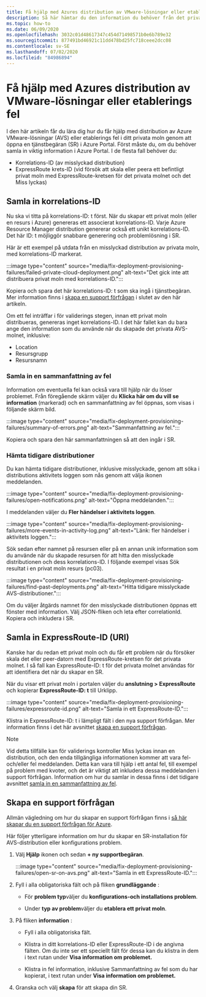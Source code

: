 ```yaml
---
title: Få hjälp med Azures distribution av VMware-lösningar eller etablerings fel
description: Så här hämtar du den information du behöver från det privata molnet i Azure VMware-lösningen (AVS) för att skicka en tjänstbegäran om AVS-distribution eller etablerings fel.
ms.topic: how-to
ms.date: 06/09/2020
ms.openlocfilehash: 3032c01d48617347c454d71498571b0e6b789e32
ms.sourcegitcommit: 877491bd46921c11dd478bd25fc718ceee2dcc08
ms.contentlocale: sv-SE
ms.lasthandoff: 07/02/2020
ms.locfileid: "84986894"
---
```

# <a name="get-help-with-azure-vmware-solution-deployment-or-provisioning-failures"></a>Få hjälp med Azures distribution av VMware-lösningar eller etablerings fel

I den här artikeln får du lära dig hur du får hjälp med distribution av Azure VMware-lösningar (AVS) eller etablerings fel i ditt privata moln genom att öppna en tjänstbegäran (SR) i Azure Portal. Först måste du, om du behöver samla in viktig information i Azure Portal. I de flesta fall behöver du:

- Korrelations-ID (av misslyckad distribution)
- ExpressRoute krets-ID (vid försök att skala eller peera ett befintligt privat moln med ExpressRoute-kretsen för det privata molnet och det Miss lyckas)

## <a name="collect-the-correlation-id"></a>Samla in korrelations-ID
 
Nu ska vi titta på korrelations-ID: t först. När du skapar ett privat moln (eller en resurs i Azure) genereras ett associerat korrelations-ID. Varje Azure Resource Manager distribution genererar också ett unikt korrelations-ID. Det här ID: t möjliggör snabbare generering och problemlösning i SR. 
 
Här är ett exempel på utdata från en misslyckad distribution av privata moln, med korrelations-ID markerat.

:::image type="content" source="media/fix-deployment-provisioning-failures/failed-private-cloud-deployment.png" alt-text="Det gick inte att distribuera privat moln med korrelations-ID.":::

Kopiera och spara det här korrelations-ID: t som ska ingå i tjänstbegäran. Mer information finns i [skapa en support förfrågan](#create-your-support-request) i slutet av den här artikeln.

Om ett fel inträffar i för validerings stegen, innan ett privat moln distribueras, genereras inget korrelations-ID. I det här fallet kan du bara ange den information som du använde när du skapade det privata AVS-molnet, inklusive:

- Location
- Resursgrupp
- Resursnamn
 
### <a name="collect-a-summary-of-errors"></a>Samla in en sammanfattning av fel

Information om eventuella fel kan också vara till hjälp när du löser problemet. Från föregående skärm väljer du **Klicka här om du vill se information** (markerad) och en sammanfattning av fel öppnas, som visas i följande skärm bild.
 
 :::image type="content" source="media/fix-deployment-provisioning-failures/summary-of-errors.png" alt-text="Sammanfattning av fel.":::

Kopiera och spara den här sammanfattningen så att den ingår i SR.
 
### <a name="retrieve-past-deployments"></a>Hämta tidigare distributioner

Du kan hämta tidigare distributioner, inklusive misslyckade, genom att söka i distributions aktivitets loggen som nås genom att välja ikonen meddelanden.

:::image type="content" source="media/fix-deployment-provisioning-failures/open-notifications.png" alt-text="Öppna meddelanden.":::

I meddelanden väljer du **Fler händelser i aktivitets loggen**.

:::image type="content" source="media/fix-deployment-provisioning-failures/more-events-in-activity-log.png" alt-text="Länk: fler händelser i aktivitets loggen.":::

Sök sedan efter namnet på resursen eller på en annan unik information som du använde när du skapade resursen för att hitta den misslyckade distributionen och dess korrelations-ID. I följande exempel visas Sök resultat i en privat moln resurs (pc03).
 
:::image type="content" source="media/fix-deployment-provisioning-failures/find-past-deployments.png" alt-text="Hitta tidigare misslyckade AVS-distributioner.":::
 
Om du väljer åtgärds namnet för den misslyckade distributionen öppnas ett fönster med information. Välj JSON-fliken och leta efter correlationId. Kopiera och inkludera i SR. 
 
## <a name="collect-the-expressroute-id-uri"></a>Samla in ExpressRoute-ID (URI)
 
Kanske har du redan ett privat moln och du får ett problem när du försöker skala det eller peer-datorn med ExpressRoute-kretsen för det privata molnet. I så fall kan ExpressRoute-ID: t för det privata molnet användas för att identifiera det när du skapar en SR.

När du visar ett privat moln i portalen väljer du **anslutning > ExpressRoute** och kopierar **ExpressRoute-ID: t** till Urklipp.
 
:::image type="content" source="media/fix-deployment-provisioning-failures/expressroute-id.png" alt-text="Samla in ett ExpressRoute-ID."::: 
 
Klistra in ExpressRoute-ID: t i lämpligt fält i den nya support förfrågan. Mer information finns i det här avsnittet [skapa en support förfrågan](#create-your-support-request).
 
> [!NOTE]
> Vid detta tillfälle kan för validerings kontroller Miss lyckas innan en distribution, och den enda tillgängliga informationen kommer att vara fel-och/eller fel meddelanden. Detta kan vara till hjälp i ett antal fel, till exempel på problem med kvoter, och det är viktigt att inkludera dessa meddelanden i support förfrågan. Information om hur du samlar in dessa finns i det tidigare avsnittet [samla in en sammanfattning av fel](#collect-a-summary-of-errors).

## <a name="create-your-support-request"></a>Skapa en support förfrågan

Allmän vägledning om hur du skapar en support förfrågan finns i [så här skapar du en support förfrågan för Azure](https://docs.microsoft.com/azure/azure-portal/supportability/how-to-create-azure-support-request). 

Här följer ytterligare information om hur du skapar en SR-installation för AVS-distribution eller konfigurations problem.

1. Välj **Hjälp** ikonen och sedan **+ ny supportbegäran**.

    :::image type="content" source="media/fix-deployment-provisioning-failures/open-sr-on-avs.png" alt-text="Samla in ett ExpressRoute-ID.":::

2. Fyll i alla obligatoriska fält och på fliken **grundläggande** :

    - För **problem typ**väljer du **konfigurations-och installations problem**.

    - Under **typ av problem**väljer du **etablera ett privat moln**.

3. På fliken **information** :

    - Fyll i alla obligatoriska fält.

    - Klistra in ditt korrelations-ID eller ExpressRoute-ID i de angivna fälten. Om du inte ser ett speciellt fält för dessa kan du klistra in dem i text rutan under **Visa information om problemet.**

    - Klistra in fel information, inklusive Sammanfattning av fel som du har kopierat, i text rutan under **Visa information om problemet.**

4. Granska och välj **skapa** för att skapa din SR.
